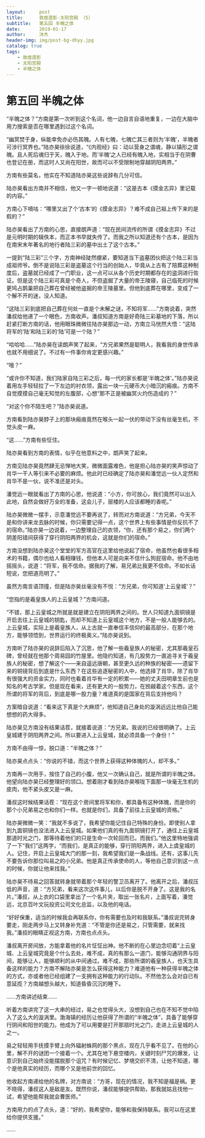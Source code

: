 ```yaml
---
layout:     post
title:      敦煌遗影·太阳宫殿 （5）
subtitle:   第五回 半魄之体
date:       2019-01-17
author:     沐杰
header-img: img/post-bg-dhyy.jpg
catalog: true
tags:
    - 敦煌遗影
	- 太阳宫殿
    - 半魄之体
---
```

# 第五回 半魄之体

“半魄之体？”方南是第一次听到这个名词，他一边自言自语地重复，一边在大脑中用力搜索是否在哪里遇到过这个名词。

“幽冥焚于身，纵能幸免亦必伤其魄。人有七魄，七魄亡其三者则为‘半魄’，半魄者可涉行冥界也。”陆亦昊徐徐说道，“《内观经》曰：动以营身之谓魂，静以镇形之谓魄。且人死后魂归于天，魄入于地。而‘半魄’之人已经有魄入地，实相当于在阴曹也登记在册，而这时人又尚在阳世，故而可以不受限制地穿越阴阳两界。”

方南有些莫名，他实在不知道陆亦昊这些说辞有几分可信。

陆亦昊看出方南并不相信，他又一字一顿地说道：“这是古本《摸金志异》里记载的内容。”

方南心下嘀咕：“哪里又出了个‘古本’的《摸金志异》？难不成自己祖上传下来的是假的？”

陆亦昊看出了方南的心思，直接朗声道：“现在民间流传的所谓《摸金志异》不过是元明时期的辑佚本，而正本书早就失传了。而我之所以知道还有个古本，是因为在南宋末年著名的地行者陆三彩的墓中出土了这个古本。”

一提到“陆三彩”三个字，方南神经陡然绷紧，要知道当下盗墓团伙把这个陆三彩当成祖师爷。倒不是说陆三彩是盗墓这个行当的创始人，毕竟从上古有了陪葬这种制度后，盗墓就已经成了一门职业，这一点可以从各个历史时期都存在的盗洞进行佐证。但是这个陆三彩可真是个奇人，不但盗掘了大量的帝王陵寝，自己临死的时候更鸠占鹊巢把自己葬在曾经被他盗掘的帝王陵墓里。但他到底葬在哪里，变成了一个解不开的迷，没人知道。

“这陆三彩到底把自己葬在何处一直是个未解之谜，不知将军……”方南说着，突然潘叔给他递了一个眼色，方南收声。潘叔知道方南是好奇陆三彩墓地的下落，所以赶紧打断方南的话，他用眼珠微微往陆亦昊那边一动，方南立马恍然大悟：“这陆将军的‘陆’和陆三彩的‘陆’可是一个陆？”

“哈哈哈……”陆亦昊在读朗声笑了起来，“方兄弟果然是聪明人，我看我的身世传承也就不用细说了。不过有一件事你肯定更感兴趣。”

“哦？”

“或许你不知道，我们陆家自陆三彩之后，每一代的家长都是‘半魄之体’。”陆亦昊说着用左手轻轻拉了一下左边的衬衣领，露出一块一元硬币大小暗沉的瘢痕。方南不自觉摸摸自己毫无知觉的左腹部，心想“那不正是被幽冥火灼伤造成的？”

“对这个你不陌生吧？”陆亦昊说道。

方南看到陆亦昊脖子上的那块瘢痕竟然在喉头一起一伏的带动下没有丝毫生机，不觉头皮一麻。

“这……”方南有些怔住。

陆亦昊看到方南的表情，似乎在他意料之中，朗声笑了起来。

方南见陆亦昊竟然肆无忌惮地大笑，微微面露难色，他是担心陆亦昊的笑声惊动了肖华一干人等引来不必要的麻烦。他此时已经确定了陆亦昊和潘觉远一伙人定然和肖华不是一伙，说不准还是对头。

潘觉远一眼就看出了方南的心思，他说道：“小方，你可放心，我们竟然可以出入此地，自然会做好万全的准备，这会儿子，层楼的人应该都睡的香呢。”

陆亦昊微微一摆手，示意潘觉远不要再说了，转而对方南说道：“方兄弟，今天不是和你讲来龙去脉的时候，你只需要记得一点，这个世界上有些事情是你反抗不了的宿命。”陆亦昊一边说着，一边整理自己的衣领，“你，还有那个易之，你们两个阴差阳错间获得了穿行阴阳两界的机会，这就是你们的宿命。”

方南没想到陆亦昊这个堂堂的军方高官在这里给他说起了宿命，他虽然也看很多相术的书籍，偶尔也给人看相赚钱，但他本人可是向来不信什么狗屁宿命。他不由地摇摇头，说道：“将军，我不信命。据我的了解，易兄弟比我更不信命。不如长话短说，您把道亮明了。”

虽然方南言语顶撞，但是陆亦昊丝毫没有不悦：“方兄弟，你可知道‘上云皇城’？”

“您指的是羲皇族人的上云皇城？”方南问道。

“不错，那上云皇城之所就是就是建立在阴阳两界之间的。世人只知道九面铜镜是开启去往上云皇城的钥匙，而却不知道上云皇城这个地方，不是一般人能够去的。上云皇城，实际上是羲皇族人，从上古就一直奉信丰信仰的最高部分，在那个地方，能够领悟到，世界运行的终极奥义。”陆亦昊说到。

方南听了陆亦昊的说辞后陷入了沉思，他了解一些羲皇族人的秘密，尤其那羲皇石碑，曾经就在他那个周易园的竹屋里。他隐约知道，有几股势力一直追寻关于羲皇族人的秘密，想了解这个——来自遥远唐朝，甚至更久远的种族的秘密——遗留下来的铜镜背后到底是什么东西？在这些追逐秘密的人中，他选择了肖华，除了肖华有很强大的资金实力，同时也看着肖华有一定的积累——她的丈夫田明章生前也是知名的考古学家。但是现在看来，还有更大的一股势力，在觊觎着这个东西，这个所谓的将军的背后，到底是哪一股力量？难道真的是国家在背后支持他吗？

方案暗自说道：“看来这下真是个大麻烦”，他知道自己身处的漩涡远远比他自己能想想的药大得多。

陆亦昊见方南没有结果话茬，就接着说道：“方兄弟。我说的已经很明确了。上云皇城建于阴阳两界之间。所以要进入上云皇城，就必须具备一个身份！”

方南不由得一惊，脱口道：“半魄之体？”

陆亦昊点点头：“你说的不错，而这个世界上获得这种体魄的人，却不多。”

方南再一次用手，按住了自己的小腹，他又一次确认自己，就是所谓的半魄之体。他望向陆亦昊已经整理好的领口。想着刚才看到陆亦昊喉咙下面那一块毫无生机的皮肉，他不紧头皮又是一麻。

潘叔这时候结果话茬：“现在这个房间里将军和你，都具备有这种体魄，而是你的那个小兄弟易之也和你们一样。也就是你们，具备了前往上云皇城的资格。”

陆亦昊微微一笑：“我就不多说了，我希望你能记住自己特殊的身份。即使别人拿到九面铜镜也没法进入上云皇城。如果他们真的有九面铜镜打开了，通往上云皇城那道时光之门，那等待着他们的只是生命一次轮回而已。而我们。”他这里特地强调了一下“我们”这两字，“而我们，是真正的能够，穿行阴阳两界，进入上虞皇城的人。记住，开启上云皇城大门的那一刻，我希望我们是一条战线。还有，这事儿先不要告诉你那位叫易之的小兄弟。他是真正传承使命的人，等他自己意识到这一点的时候，你就让他来找我。”

陆亦昊不待易之回答就转身就带着那个年轻的警卫员离开了。他离开之后，潘叔压低的声音，道：“方兄弟，看来这次这件事儿，以后你是脱不开身了。这是我的名片。”潘叔，从上衣的口袋里拿出了一个名片夹，取出一张名片，上面写着，潘觉远，北京百叶文玩投资公司文化总监，以及他的电话。

“好好保重，适当的时候我会再联系你，你有需要也及时和我联系。”潘叔说完转身要走，刚走两步马上又转身补充道：“不管是你还是易之，只管需要，就来找我。”潘叔的眼睛正视这方南，方南也点点头。

潘叔离开房间放，方能拿着他的名片怔怔出神。他不断的在心里边念叨着“上云皇城、上云皇城究竟是个什么去处，难不成，真的有那么一道门，能够沟通阴界与阳间，能够让人，能够顺利的从中间通过。难不成，那些所谓的羲皇族人，也天生具备这样的能力？方南不解陆亦昊是怎么获得这种能力？难道他有一种获得半魄之体的方式，亦或者他已经组建了一支拥有这种能力的行动队。不然他怎么会对自已有意延揽？方南越想头越大，知道昏昏沉沉的睡下。

……方南讲述结束……

听着方南讲完了这一大串的经过，易之也觉得头大，没想到自己也在不知不觉中陷入了这么大的漩涡里。渤海镇的经历让他获得了所谓的“半魄之体”，具备了能够穿行阴间和阳世的能力。他成为了可以用要是打开那扇时光之门，走进上云皇城的人之一。

易之轻轻用手抚摸手臂上向外辐射蛛网的那个黑点，现在几乎看不见了。在他的心里，解不开的谜团一个接着一个。尤其在地下悬空楼内，关键时刻尸咒的爆发，让意识到自己始终没能摆脱那个诅咒？有时候记忆、梦境交织不清，让他不知道，哪个是他真实的经历，而哪个又是他前世的回忆。

他收起方南递给他的名牌，对方南说：“方哥，现在的情况，我不知是福是祸。更不晓得，潘叔这人是敌是友。既然你说，潘叔能够提供帮助，那我就姑且找他一试，希望他能帮我就会曹医师。”

方南用力的点了点头，道：“好的，我希望你，能够和我保持联系。我可以在这里给你提供支援。”

……